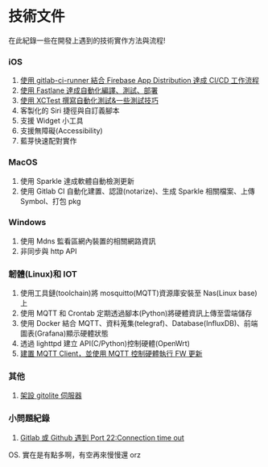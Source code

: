 # 技術文件

在此紀錄一些在開發上遇到的技術實作方法與流程!

### iOS

1. [使用 gitlab-ci-runner 結合 Firebase App Distribution 達成 CI/CD 工作流程](GitLab_Ci_&_Firebase)
1. [使用 Fastlane 達成自動化編譯、測試、部署](Fastlane)
1. [使用 XCTest 撰寫自動化測試&一些測試技巧](UITest_iOS)
1. 客製化的 Siri 捷徑與自訂義腳本
1. 支援 Widget 小工具
1. 支援無障礙(Accessibility)
1. 藍芽快速配對實作

### MacOS

1. 使用 Sparkle 達成軟體自動檢測更新
1. 使用 Gitlab CI 自動化建置、認證(notarize)、生成 Sparkle 相關檔案、上傳 Symbol、打包 pkg

### Windows

1. 使用 Mdns 監看區網內裝置的相關網路資訊
1. 非同步與 http API

### 韌體(Linux)和 IOT

1. 使用工具鏈(toolchain)將 mosquitto(MQTT)資源庫安裝至 Nas(Linux base)上
1. 使用 MQTT 和 Crontab 定期透過腳本(Python)將硬體資訊上傳至雲端儲存
1. 使用 Docker 結合 MQTT、資料蒐集(telegraf)、Database(InfluxDB)、前端圖表(Grafana)顯示硬體狀態
1. 透過 lighttpd 建立 API(C/Python)控制硬體(OpenWrt)
1. [建置 MQTT Client，並使用 MQTT 控制硬體執行 FW 更新](FW_Dev/MQTT_Client)

### 其他

1. [架設 gitolite 伺服器](Gitolite_Server)

### 小問題紀錄

1. [Gitlab 或 Github 遇到 Port 22:Connection time out](小問題/Port22_Connection_time_out)

OS. 實在是有點多啊，有空再來慢慢還 orz
